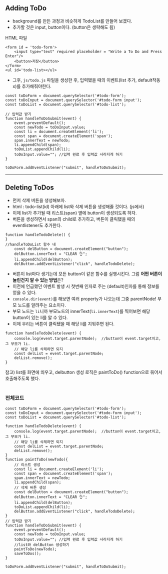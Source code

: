 ## Adding ToDo
- background를 만든 과정과 비슷하게 TodoList를 만들어 보겠다.
- 추가할 것은 input, button이다. (button은 생략해도 됨)

HTML 파일
```
<form id = 'todo-form'>
    <input type="text" required placeholder = "Write a To Do and Press Enter"/>
    <button>저장</button>
</form>
<ul id='todo-list></ul>
```

- 그후, `js/todo.js` 파일을 생성한 후, 입력됐을 때의 이벤트(list 추가, default작동x)를 추가해줘야한다.
```
const toDoForm = document.querySelector('#todo-form');
const toDoInput = document.querySelector('#todo-form input');
const toDoList = document.querySelector('#todo-list'); 

// 입력값 받기
function handleToDoSubmit(event) {
    event.preventDefault();
    const newTodo = toDoInput.value;
    const li = document.createElement('li');
    const span = document.createElement('span');
    span.innerText = newTodo;
    li.appendChild(span);
    toDoList.appendChild(li);
    toDoInput.value=""; //입력 완료 후 입력값 사라지게 하기
}

toDoForm.addEventListener("submit", handleToDoSubmit);
```
---
## Deleting ToDos
- 먼저 삭제 버튼을 생성해보자.
- html : todo-list(id) 아래에 list와 삭제 버튼을 생성해줄 것이다. (js에서)
- 이제 list가 추가될 때 리스트(span) 옆에 button이 생성되도록 하자.
- 버튼을 생성하면서 span의 child로 추가하고, 버튼이 클릭됐을 때의 eventlistener도 추가한다.
```
function handleTodoDelete() {
}
//handleToDoList 함수 내
    const delButton = document.createElement("button");
    delButton.innerText = "CLEAR 👌";
    li.appendChild(delButton);
    delButton.addEventListener("click", handleTodoDelete);
```

- 버튼이 list마다 생기는데 모든 button이 같은 함수를 실행시킨다. 그럼 **어떤 버튼이 눌린건지 알 수 있는 방법**은?
- 이전에 언급했던 이벤트 발생 시 첫번째 인자로 주는 (default)인자를 통해 정보를 얻을 수 있다.
- `console.dir(event)`를 해보면 여러 property가 나오는데 그중 parentNode! 부모 노드를 알려주는 요소이다. 
- 부모 노드는 `li`니까 부모노드의 innerText(`li.innerText`)를 찍어보면 해당 button이 있는 li를 알 수 있다.
- 이제 우리는 버튼이 클릭됐을 때 해당 li를 지워주면 된다.
```
function handleTodoDelete(event) {
    console.log(event.target.parentNode);  //button이 event.target이고, 그 부모가 li.
    // 해당 li를 삭제하면 되지
    const delList = event.target.parentNode;
    delList.remove();
}
```
참고) list를 화면에 띄우고, delbutton 생성 로직은 paintToDo() function으로 묶어서 호출해주도록 했다.
<br><br>

### 전체코드
```
const toDoForm = document.querySelector('#todo-form');
const toDoInput = document.querySelector('#todo-form input');
const toDoList = document.querySelector('#todo-list'); 

function handleTodoDelete(event) {
    console.log(event.target.parentNode);  //button이 event.target이고, 그 부모가 li.
    // 해당 li를 삭제하면 되지
    const delList = event.target.parentNode;
    delList.remove();
}
function paintToDo(newTodo){
    // 리스트 생성
    const li = document.createElement('li');
    const span = document.createElement('span');
    span.innerText = newTodo;
    li.appendChild(span);
    // 삭제 버튼 생성
    const delButton = document.createElement("button");
    delButton.innerText = "CLEAR 👌";
    li.appendChild(delButton);
    toDoList.appendChild(li);
    delButton.addEventListener("click", handleTodoDelete);
}
// 입력값 받기
function handleToDoSubmit(event) {
    event.preventDefault();
    const newTodo = toDoInput.value;
    toDoInput.value=""; //입력 완료 후 입력값 사라지게 하기
    //list와 delButton 생성하기
    paintToDo(newTodo);
    saveToDos();
}

toDoForm.addEventListener("submit", handleToDoSubmit);
```
